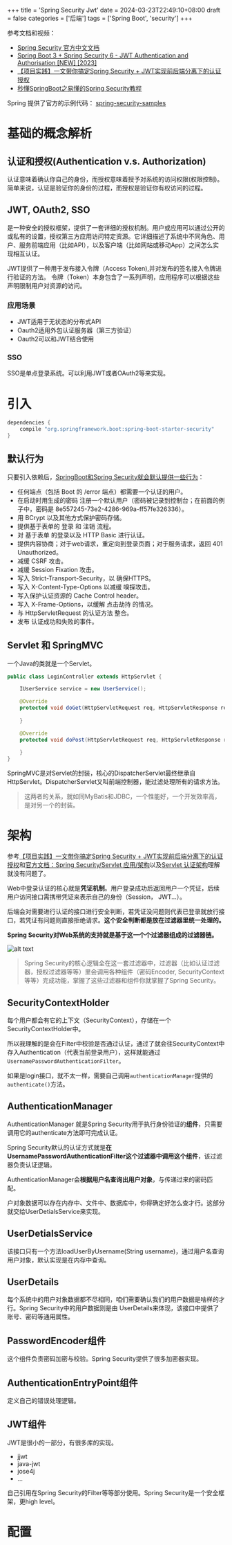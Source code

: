 +++
title = 'Spring Security Jwt'
date = 2024-03-23T22:49:10+08:00
draft = false
categories = ['后端']
tags = ['Spring Boot', 'security']
+++

参考文档和视频：
- [Spring Security 官方中文文档](https://springdoc.cn/spring-security/servlet/architecture.html)
- [Spring Boot 3 + Spring Security 6 - JWT Authentication and Authorisation [NEW] [2023]](https://youtu.be/KxqlJblhzfI?si=wzzJWlUpDnVNcQ5E)
- [【项目实践】一文带你搞定Spring Security + JWT实现前后端分离下的认证授权](https://zhuanlan.zhihu.com/p/342755411)
- [秒懂SpringBoot之易懂的Spring Security教程](https://zhuanlan.zhihu.com/p/625403750)

Spring 提供了官方的示例代码： [spring-security-samples](https://github.com/spring-projects/spring-security-samples/tree/main)

# 基础的概念解析

## 认证和授权(Authentication v.s. Authorization)

认证意味着确认你自己的身份，而授权意味着授予对系统的访问权限(权限控制)。简单来说，认证是验证你的身份的过程，而授权是验证你有权访问的过程。

## JWT, OAuth2, SSO

是一种安全的授权框架，提供了一套详细的授权机制。用户或应用可以通过公开的或私有的设置，授权第三方应用访问特定资源。它详细描述了系统中不同角色、用户、服务前端应用（比如API），以及客户端（比如网站或移动App）之间怎么实现相互认证。

JWT提供了一种用于发布接入令牌（Access Token),并对发布的签名接入令牌进行验证的方法。 令牌（Token）本身包含了一系列声明，应用程序可以根据这些声明限制用户对资源的访问。

### 应用场景
- JWT适用于无状态的分布式API
- Oauth2适用外包认证服务器（第三方验证）
- Oauth2可以和JWT结合使用

### SSO
SSO是单点登录系统。可以利用JWT或者OAuth2等来实现。

# 引入
```gradle
dependencies {
	compile "org.springframework.boot:spring-boot-starter-security"
}
```

## 默认行为
只要引入依赖后，[SpringBoot和Spring Security就会默认提供一些行为](https://springdoc.cn/spring-security/servlet/getting-started.html#servlet-hello-auto-configuration)：

- 任何端点（包括 Boot 的 /error 端点）都需要一个认证的用户。
- 在启动时用生成的密码 注册一个默认用户（密码被记录到控制台；在前面的例子中，密码是 8e557245-73e2-4286-969a-ff57fe326336）。
- 用 BCrypt 以及其他方式保护密码存储。
- 提供基于表单的 登录 和 注销 流程。
- 对 基于表单 的登录以及 HTTP Basic 进行认证。
- 提供内容协商；对于web请求，重定向到登录页面；对于服务请求，返回 401 Unauthorized。
- 减缓 CSRF 攻击。
- 减缓 Session Fixation 攻击。
- 写入 Strict-Transport-Security，以 确保HTTPS。
- 写入 X-Content-Type-Options 以减缓 嗅探攻击。
- 写入保护认证资源的 Cache Control header。
- 写入 X-Frame-Options，以缓解 点击劫持 的情况。
- 与 HttpServletRequest 的认证方法 整合。
- 发布 认证成功和失败的事件。

## Servlet 和 SpringMVC

一个Java的类就是一个Servlet。

```java
public class LoginController extends HttpServlet {

    IUserService service = new UserService();

    @Override
    protected void doGet(HttpServletRequest req, HttpServletResponse resp) throws ServletException, IOException {
        
    }

    @Override
    protected void doPost(HttpServletRequest req, HttpServletResponse resp) throws ServletException, IOException {
        
    }
}

```

SpringMVC是对Servlet的封装，核心的DispatcherServlet最终继承自HttpServlet。DispatcherServlet又叫前端控制器，能过滤处理所有的请求方法。

> 这两者的关系，就如同MyBatis和JDBC，一个性能好，一个开发效率高，是对另一个的封装。

# 架构
参考[【项目实践】一文带你搞定Spring Security + JWT实现前后端分离下的认证授权](https://zhuanlan.zhihu.com/p/342755411)和[官方文档：Spring Security/Servlet 应用/架构](https://springdoc.cn/spring-security/servlet/architecture.html)以及[Servlet 认证架构](https://springdoc.cn/spring-security/servlet/authentication/architecture.html)理解就没有问题了。

Web中登录认证的核心就是**凭证机制**。用户登录成功后返回用户一个凭证，后续用户访问接口需携带凭证来表示自己的身份（Session， JWT...）。

后端会对需要进行认证的接口进行安全判断，若凭证没问题则代表已登录就放行接口，若凭证有问题则直接拒绝请求。**这个安全判断都是放在过滤器里统一处理的。**

**Spring Security对Web系统的支持就是基于这一个个过滤器组成的过滤器链。**

![alt text](_media/multi-securityfilterchain.png)

> Spring Security的核心逻辑全在这一套过滤器中，过滤器（比如认证过滤器，授权过滤器等等）里会调用各种组件（密码Encoder, SecurityContext等等）完成功能，掌握了这些过滤器和组件你就掌握了Spring Security。

## SecurityContextHolder
每个用户都会有它的上下文（SecurityContext），存储在一个SecurityContextHolder中。

所以我理解的是会在Filter中校验是否通过认证，通过了就会往SecurityContext中存入Authentication（代表当前登录用户），这样就能通过`UsernamePasswordAuthenticationFilter`。

如果是login接口，就不太一样，需要自己调用`authenticationManager`提供的`authenticate()`方法。

## AuthenticationManager
AuthenticationManager 就是Spring Security用于执行身份验证的**组件**，只需要调用它的authenticate方法即可完成认证。

Spring Security默认的认证方式就是**在UsernamePasswordAuthenticationFilter这个过滤器中调用这个组件**，该过滤器负责认证逻辑。

AuthenticationManager会**根据用户名查询出用户对象**，与传递过来的密码匹配。

户对象数据可以存在内存中、文件中、数据库中，你得确定好怎么查才行。这部分就交给UserDetialsService来实现。

## UserDetialsService
该接口只有一个方法loadUserByUsername(String username)，通过用户名查询用户对象，默认实现是在内存中查询。

## UserDetails
每个系统中的用户对象数据都不尽相同，咱们需要确认我们的用户数据是啥样的才行。Spring Security中的用户数据则是由 UserDetails来体现，该接口中提供了账号、密码等通用属性。

## PasswordEncoder组件
这个组件负责密码加密与校验。Spring Security提供了很多加密器实现。

## AuthenticationEntryPoint组件
定义自己的错误处理逻辑。

## JWT组件
JWT是很小的一部分，有很多库的实现。

- jjwt
- java-jwt
- jose4j
- ...

自己引用在Spring Security的Filter等等部分使用。Spring Security是一个安全框架，更high level。

# 配置
